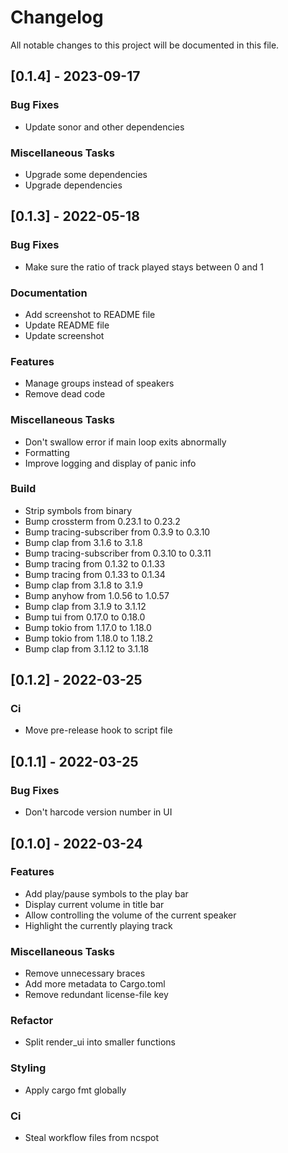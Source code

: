 # Changelog

All notable changes to this project will be documented in this file.

## [0.1.4] - 2023-09-17

### Bug Fixes

- Update sonor and other dependencies

### Miscellaneous Tasks

- Upgrade some dependencies
- Upgrade dependencies

## [0.1.3] - 2022-05-18

### Bug Fixes

- Make sure the ratio of track played stays between 0 and 1

### Documentation

- Add screenshot to README file
- Update README file
- Update screenshot

### Features

- Manage groups instead of speakers
- Remove dead code

### Miscellaneous Tasks

- Don't swallow error if main loop exits abnormally
- Formatting
- Improve logging and display of panic info

### Build

- Strip symbols from binary
- Bump crossterm from 0.23.1 to 0.23.2
- Bump tracing-subscriber from 0.3.9 to 0.3.10
- Bump clap from 3.1.6 to 3.1.8
- Bump tracing-subscriber from 0.3.10 to 0.3.11
- Bump tracing from 0.1.32 to 0.1.33
- Bump tracing from 0.1.33 to 0.1.34
- Bump clap from 3.1.8 to 3.1.9
- Bump anyhow from 1.0.56 to 1.0.57
- Bump clap from 3.1.9 to 3.1.12
- Bump tui from 0.17.0 to 0.18.0
- Bump tokio from 1.17.0 to 1.18.0
- Bump tokio from 1.18.0 to 1.18.2
- Bump clap from 3.1.12 to 3.1.18

## [0.1.2] - 2022-03-25

### Ci

- Move pre-release hook to script file

## [0.1.1] - 2022-03-25

### Bug Fixes

- Don't harcode version number in UI

## [0.1.0] - 2022-03-24

### Features

- Add play/pause symbols to the play bar
- Display current volume in title bar
- Allow controlling the volume of the current speaker
- Highlight the currently playing track

### Miscellaneous Tasks

- Remove unnecessary braces
- Add more metadata to Cargo.toml
- Remove redundant license-file key

### Refactor

- Split render_ui into smaller functions

### Styling

- Apply cargo fmt globally

### Ci

- Steal workflow files from ncspot

<!-- generated by git-cliff -->
